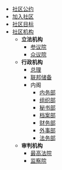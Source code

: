 * [社区公约](/zh/)
* [加入社区](/zh/join)
* [社区目标](/zh/mission)
* [社区机构](/zh/team)
  * **立法机构**
    * [参议院](zh/senate)
    * [众议院](zh/opinion)
  * **行政机构**
    * [总理](zh/premier)
    * [联邦储备](/zh/reserve)
    * 内阁
      * [内务部](zh/interior)
      * [组织部](zh/manpower)
      * [秘书部](zh/secretary)
      * [档案部](zh/archives)
      * [财务部](zh/finance)
      * [外事部](zh/diplomacy)
      * [法务部](zh/statute)
  * **审判机构**
    * [最高法院](zh/court)
    * [监察院](zh/supervision)